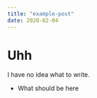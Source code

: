 ```yaml
---
title: "example-post"
date: 2020-02-04
---
```


# Uhh

I have no idea what to write.

- What should be here
